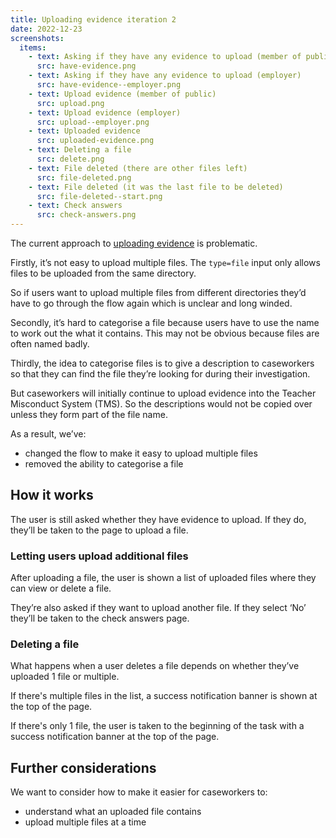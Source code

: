 ```yaml
---
title: Uploading evidence iteration 2
date: 2022-12-23
screenshots:
  items:
    - text: Asking if they have any evidence to upload (member of public)
      src: have-evidence.png
    - text: Asking if they have any evidence to upload (employer)
      src: have-evidence--employer.png
    - text: Upload evidence (member of public)
      src: upload.png
    - text: Upload evidence (employer)
      src: upload--employer.png
    - text: Uploaded evidence
      src: uploaded-evidence.png
    - text: Deleting a file
      src: delete.png
    - text: File deleted (there are other files left)
      src: file-deleted.png
    - text: File deleted (it was the last file to be deleted)
      src: file-deleted--start.png
    - text: Check answers
      src: check-answers.png
---
```


The current approach to [uploading evidence]() is problematic.

Firstly, it’s not easy to upload multiple files. The `type=file` input only allows files to be uploaded from the same directory.

So if users want to upload multiple files from different directories they’d have to go through the flow again which is unclear and long winded.

Secondly, it’s hard to categorise a file because users have to use the name to work out the what it contains. This may not be obvious because files are often named badly.

Thirdly, the idea to categorise files is to give a description to caseworkers so that they can find the file they’re looking for during their investigation.

But caseworkers will initially continue to upload evidence into the Teacher Misconduct System (TMS). So the descriptions would not be copied over unless they form part of the file name.

As a result, we’ve:

- changed the flow to make it easy to upload multiple files
- removed the ability to categorise a file

## How it works

The user is still asked whether they have evidence to upload. If they do, they’ll be taken to the page to upload a file.

### Letting users upload additional files

After uploading a file, the user is shown a list of uploaded files where they can view or delete a file.

They’re also asked if they want to upload another file. If they select ‘No’ they’ll be taken to the check answers page.

### Deleting a file

What happens when a user deletes a file depends on whether they’ve uploaded 1 file or multiple.

If there's multiple files in the list, a success notification banner is shown at the top of the page.

If there's only 1 file, the user is taken to the beginning of the task with a success notification banner at the top of the page.

## Further considerations

We want to consider how to make it easier for caseworkers to:

- understand what an uploaded file contains
- upload multiple files at a time

